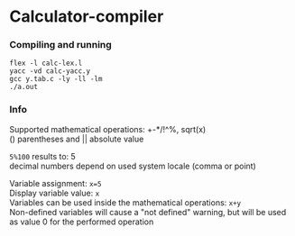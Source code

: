 # Calculator-compiler
### Compiling and running
`flex -l calc-lex.l`  
`yacc -vd calc-yacc.y`  
`gcc y.tab.c -ly -ll -lm`  
`./a.out`

### Info
Supported mathematical operations: +-*/!^%, sqrt(x)  
() parentheses and || absolute value

`5%100` results to: 5  
decimal numbers depend on used system locale (comma or point)

Variable assignment: `x=5`  
Display variable value: `x`  
Variables can be used inside the mathematical operations: `x+y`  
Non-defined variables will cause a "not defined" warning, but will be used as value 0 for the performed operation
